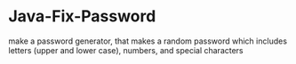 # Java-Fix-Password
make a password generator, that makes a random password which includes letters (upper and lower case), numbers, and special characters
